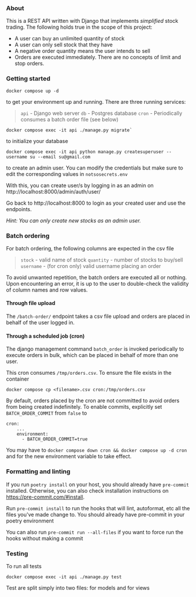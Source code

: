 ### About

This is a REST API written with Django that implements _simplified_ stock trading. The following holds true in the scope of this project:

- A user can buy an unlimited quantity of stock
- A user can only sell stock that they have
- A negative order quantity means the user intends to sell
- Orders are executed immediately. There are no concepts of limit and stop orders.

### Getting started

```
docker compose up -d
```
to get your environment up and running. There are three running services:

> `api` - Django web server
`db` - Postgres database
`cron` - Periodically consumes a batch order file (see below)

```
docker compose exec -it api ./manage.py migrate`
```
to initialize your database

```
docker compose exec -it api python manage.py createsuperuser --username su --email su@gmail.com
```
to create an admin user. You can modify the credentials but make sure to edit the corresponding values in `notsosecrets.env`

With this, you can create user/s by logging in as an admin on http://localhost:8000/admin/auth/user/

Go back to http://localhost:8000 to login as your created user and use the endpoints.

_Hint: You can only create new stocks as an admin user._

### Batch ordering

For batch ordering, the following columns are expected in the csv file

> `stock` - valid name of stock
`quantity` - number of stocks to buy/sell
`username` - (for cron only) valid username placing an order

To avoid unwanted repetition, the batch orders are executed all or nothing. Upon encountering an error, it is up to the user to double-check the validity of column names and row values.

#### Through file upload

The `/batch-order/` endpoint takes a csv file upload and orders are placed in behalf of the user logged in.

#### Through a scheduled job (cron)

The django management command `batch_order` is invoked periodically to execute orders in bulk, which can be placed in behalf of more than one user.

This cron consumes `/tmp/orders.csv`. To ensure the file exists in the container

```
docker compose cp <filename>.csv cron:/tmp/orders.csv
```

By default, orders placed by the cron are not committed to avoid orders from being created indefinitely. To enable commits, explicitly set `BATCH_ORDER_COMMIT` from `false` to
```
cron:
    ...
    environment:
      - BATCH_ORDER_COMMIT=true
```

You may have to `docker compose down cron && docker compose up -d cron` and for the new environment variable to take effect.

### Formatting and linting

If you run `poetry install` on your host, you should already have `pre-commit` installed. Otherwise, you can also check installation instructions on https://pre-commit.com/#install.

Run `pre-commit install` to run the hooks that will lint, autoformat, etc all the files you've made change to.
You should already have pre-commit in your poetry environment

You can also run `pre-commit run --all-files` if you want to force run the hooks without making a commit

### Testing

To run all tests
```
docker compose exec -it api ./manage.py test
```

Test are split simply into two files: for models and for views
